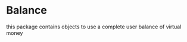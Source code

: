 Balance
=========

this package contains objects to use a complete user balance of virtual money 

	 
